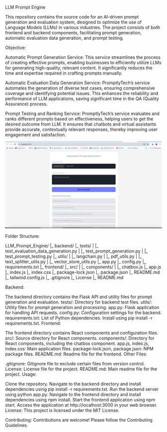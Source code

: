 LLM Prompt Engine

This repository contains the source code for an AI-driven prompt generation and evaluation system, designed to optimize the use of Language Models (LLMs) in various industries. The project consists of both frontend and backend components, facilitating prompt generation, automatic evaluation data generation, and prompt testing.

Objective:

Automatic Prompt Generation Service:
This service streamlines the process of creating effective prompts, enabling businesses to efficiently utilize LLMs for generating high-quality, relevant content. It significantly reduces the time and expertise required in crafting prompts manually.

Automatic Evaluation Data Generation Service:
PromptlyTech’s service automates the generation of diverse test cases, ensuring comprehensive coverage and identifying potential issues. This enhances the reliability and performance of LLM applications, saving significant time in the QA (Quality Assurance) process.

Prompt Testing and Ranking Service:
PromptlyTech’s service evaluates and ranks different prompts based on effectiveness, helping users to get the desired outcome from LLM. It ensures that chatbots and virtual assistants provide accurate, contextually relevant responses, thereby improving user engagement and satisfaction.

![Alt Text](screenshots/1.jpg)


Folder Structure:

LLM_Prompt_Engine/
|_ backend/
   |_ tests/
   |  |_ test_evaluation_data_generation.py
   |  |_ test_prompt_generation.py
   |  |_ test_prompt_testing.py
   |_ utils/
   |  |_ langchain.py
   |  |_ pdf_utils.py
   |  |_ text_splitter_utils.py
   |  |_ vector_store_utils.py
   |_ app.py
   |_ config.py
   |_ requirements.txt
|_ frontend/
   |_ src/
   |  |_ components/
   |     |_ chatbox.js
   |_ app.js
   |_ index.js
   |_ index.css
   |_ package-lock.json
   |_ package.json
   |_ README.md
   |_ tailwind.config.js
|_ .gitignore
|_ License
|_ README.md

Backend:

The backend directory contains the Flask API and utility files for prompt generation and evaluation.
tests/: Directory for backend test files.
utils/: Utility files for prompt generation and processing.
app.py: Flask application for handling API requests.
config.py: Configuration settings for the backend.
requirements.txt: List of Python dependencies. Install using pip install -r requirements.txt.
Frontend:

The frontend directory contains React components and configuration files.
src/: Source directory for React components.
components/: Directory for React components, including the chatbox component.
app.js, index.js, index.css: Main application files.
package-lock.json, package.json: NPM package files.
README.md: Readme file for the frontend.
Other Files:

.gitignore: Gitignore file to exclude certain files from version control.
License: License file for the project.
README.md: Main readme file for the project.
Usage:

Clone the repository.
Navigate to the backend directory and install dependencies using pip install -r requirements.txt.
Run the backend server using python app.py.
Navigate to the frontend directory and install dependencies using npm install.
Start the frontend application using npm start.
Access the application at http://localhost:3000 in your web browser.
License:
This project is licensed under the MIT License.

Contributing:
Contributions are welcome! Please follow the Contributing Guidelines.

